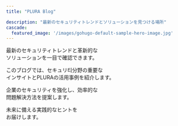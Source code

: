 ```yaml
---
title: "PLURA Blog"

description: "最新のセキュリティトレンドとソリューションを見つける場所"
cascade:
  featured_image: '/images/gohugo-default-sample-hero-image.jpg'
---
```


最新のセキュリティトレンドと革新的な  
ソリューションを一目で確認できます。

このブログでは、セキュリ티分野の重要な  
インサイトとPLURAの活用事例を紹介します。

企業のセキュリティを強化し、効率的な  
問題解決方法を提案します。

未来に備える実践的なヒントを  
お届けします。
